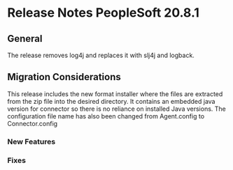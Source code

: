 # Release Notes PeopleSoft 20.8.1

## General

The release removes log4j and replaces it with slj4j and logback.

## Migration Considerations

This release includes the new format installer where the files are extracted from the zip file into the desired directory. 
It contains an embedded java version for connector so there is no reliance on installed Java versions.
The configuration file name has also been changed from Agent.config to Connector.config

### New Features

### Fixes


			

